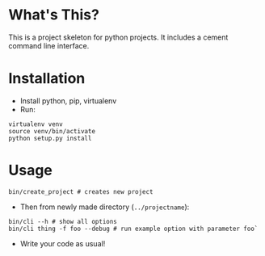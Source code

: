 # What's This?
This is a project skeleton for python projects. It includes a cement command line interface.

# Installation

* Install python, pip, virtualenv
* Run:
~~~~
virtualenv venv
source venv/bin/activate
python setup.py install
~~~~

# Usage

`bin/create_project # creates new project`

* Then from newly made directory (`../projectname`):

~~~~
bin/cli --h # show all options
bin/cli thing -f foo --debug # run example option with parameter foo`
~~~~

* Write your code as usual!

